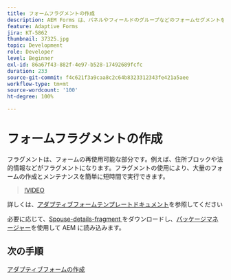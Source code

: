 ```yaml
---
title: フォームフラグメントの作成
description: AEM Forms は、パネルやフィールドのグループなどのフォームセグメントを一度だけ作成し、適応するフォーム間で再利用できる便利なメカニズムを提供します。
feature: Adaptive Forms
jira: KT-5862
thumbnail: 37325.jpg
topic: Development
role: Developer
level: Beginner
exl-id: 86a67f43-882f-4e97-b528-17492689fcfc
duration: 233
source-git-commit: f4c621f3a9caa8c2c64b8323312343fe421a5aee
workflow-type: tm+mt
source-wordcount: '100'
ht-degree: 100%

---
```


# フォームフラグメントの作成

フラグメントは、フォームの再使用可能な部分です。例えば、住所ブロックや法的情報などがフラグメントになります。フラグメントの使用により、大量のフォームの作成とメンテナンスを簡単に短時間で実行できます。


>[!VIDEO](https://video.tv.adobe.com/v/37325?quality=12&learn=on)



詳しくは、[アダプティブフォームテンプレートドキュメント](https://experienceleague.adobe.com/docs/experience-manager-65/forms/adaptive-forms-basic-authoring/adaptive-form-fragments.html?lang=ja)を参照してください

必要に応じて、[Spouse-details-fragment ](assets/spouse-details-fragment.zip)をダウンロードし、[パッケージマネージャー](http://localhost:4502/crx/packmgr/index.jsp)を使用して AEM に読み込みます。

## 次の手順

[アダプティブフォームの作成](./create-adaptive-form.md)
